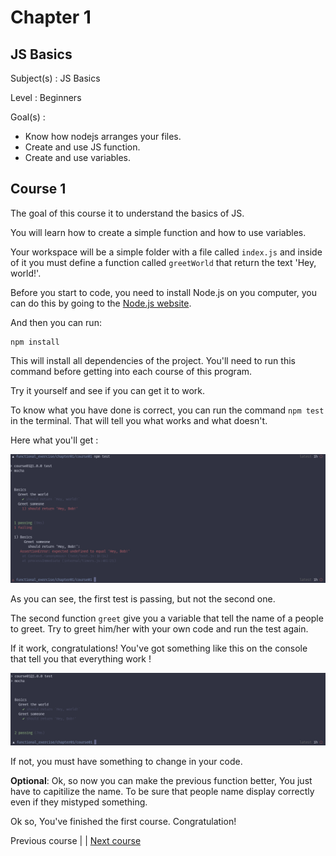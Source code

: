 # Chapter 1

JS Basics
---

Subject(s) : JS Basics

Level : Beginners

Goal(s) :
- Know how nodejs arranges your files.
- Create and use JS function.
- Create and use variables.

## Course 1

The goal of this course it to understand the basics of JS.

You will learn how to create a simple function and how to use variables.

Your workspace will be a simple folder with a file called `index.js` and inside of it you must define a function called `greetWorld` that return the text 'Hey, world!'.

Before you start to code, you need to install Node.js on you computer, you can do this by going to the [Node.js website](https://nodejs.org/en/).

And then you can run:

```
npm install
```

This will install all dependencies of the project. You'll need to run this command before getting into each course of this program.

Try it yourself and see if you can get it to work.

To know what you have done is correct, you can run the command `npm test` in the terminal.
That will tell you what works and what doesn't.

Here what you'll get :

![test](./resources/pictures/pic01.png)

As you can see, the first test is passing, but not the second one.

The second function `greet` give you a variable that tell the name of a people to greet.
Try to greet him/her with your own code and run the test again.

If it work, congratulations! You've got something like this on the console that tell you that everything work !

![test](./resources/pictures/pic02.png)

If not, you must have something to change in your code.

**Optional**:
Ok, so now you can make the previous function better,
You just have to capitilize the name. To be sure that people name display correctly even if they mistyped something.

Ok so, You've finished the first course. Congratulation!

Previous course | | [Next course](../exercice02/)
